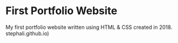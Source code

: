 # First Portfolio Website
My first portfolio website written using HTML &amp; CSS created in 2018. stephali.github.io)

